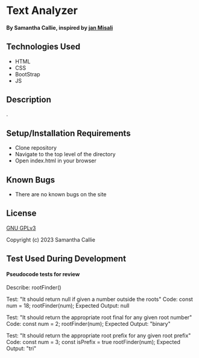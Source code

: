 # Text Analyzer

#### By **Samantha Callie**, inspired by [jan Misali](https://www.seximal.net/names-of-other-bases)

#### 

## Technologies Used

* HTML
* CSS
* BootStrap
* JS

## Description

.

## Setup/Installation Requirements

* Clone repository
* Navigate to the top level of the directory
* Open index.html in your browser

## Known Bugs

* There are no known bugs on the site

## License

[GNU GPLv3](https://choosealicense.com/licenses/agpl-3.0/)

Copyright (c) 2023 Samantha Callie

## Test Used During Development

#### Pseudocode tests for review  

Describe: rootFinder()

Test: "It should return null if given a number outside the roots"
Code:
const num = 18;
rootFinder(num);
Expected Output: null

Test: "It should return the appropriate root final for any given root number"
Code:
const num = 2;
rootFinder(num);
Expected Output: "binary"

Test: "It should return the appropriate root prefix for any given root prefix"
Code:
const num = 3;
const isPrefix = true
rootFinder(num);
Expected Output: "tri"